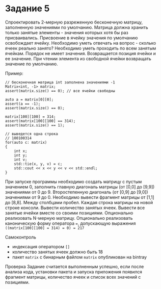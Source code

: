 # Задание 5  
Спроектировать  2-мерную  разреженную  бесконечную  матрицу,  заполненную  значениями  по 
умолчанию. Матрица должна хранить только занятые элементы -  значения которых хотя бы раз 
присваивались. Присвоение в ячейку значения по умолчанию освобождает ячейку. 
Необходимо уметь отвечать на вопрос - сколько ячеек реально занято? 
Необходимо уметь проходить по всем занятым ячейкам. Порядок не имеет значения. Возвращается 
позиция ячейки и ее значение. 
При чтении элемента из свободной ячейки возвращать значение по умолчанию. 
 
Пример: 

    // бесконечная матрица int заполнена значениями -1 
    Matrix<int, -1> matrix; 
    assert(matrix.size() == 0); // все ячейки свободны 
  
    auto a = matrix[0][0]; 
    assert(a == -1); 
    assert(matrix.size() == 0); 
  
    matrix[100][100] = 314; 
    assert(matrix[100][100] == 314); 
    assert(matrix.size() == 1); 
  
    // выведется одна строка 
    // 100100314 
    for(auto c: matrix) 
    { 
        int x; 
        int y; 
        int v; 
        std::tie(x, y, v) = c; 
        std::cout << x << y << v << std::endl; 
    } 
  
 
При запуске программы необходимо создать матрицу с пустым значением 0, заполнить главную 
диагональ матрицы (от [0,0] до [9,9]) значениями от 0 до 9. 
Второстепенную диагональ (от [0,9] до [9,0]) значениями от 9 до 0. 
Необходимо вывести фрагмент матрицы от [1,1] до [8,8]. Между столбцами пробел. Каждая строка 
матрицы на новой строке консоли. 
Вывести количество занятых ячеек. 
Вывести все занятые ячейки вместе со своими позициями. 
Опционально реализовать N-мерную матрицу. 
Опционально  реализовать  каноническую  форму  оператора  `=`,  допускающую  выражения 
`((matrix[100][100] = 314) = 0) = 217` 
  
Самоконтроль 
- индексация оператором `[]` 
- количество занятых ячеек должно быть 18 
- пакет `matrix` с бинарным файлом `matrix` опубликован на bintray 
 
Проверка 
Задание считается выполненным успешно, если после анализа кода, установки пакета и запуска 
приложения появился фрагмент матрицы, количество ячеек и список всех значений с позициями.
